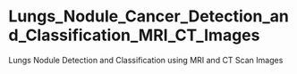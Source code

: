 # Lungs_Nodule_Cancer_Detection_and_Classification_MRI_CT_Images
Lungs Nodule Detection and Classification using MRI and CT Scan Images

